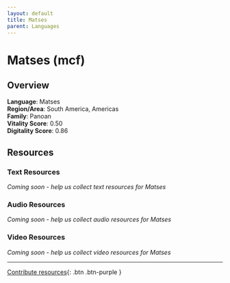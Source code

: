 ```yaml
---
layout: default
title: Matses
parent: Languages
---
```


# Matses (mcf)

## Overview

**Language**: Matses  
**Region/Area**: South America, Americas  
**Family**: Panoan  
**Vitality Score**: 0.50  
**Digitality Score**: 0.86  

## Resources

### Text Resources
*Coming soon - help us collect text resources for Matses*

### Audio Resources
*Coming soon - help us collect audio resources for Matses*

### Video Resources
*Coming soon - help us collect video resources for Matses*

---

[Contribute resources](https://fairtrain.github.io/){: .btn .btn-purple }
